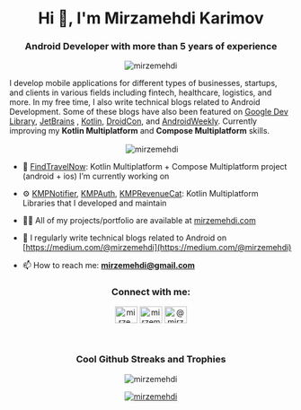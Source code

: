 <h1 align="center">Hi 👋, I'm Mirzamehdi Karimov</h1>
<h3 align="center">Android Developer with more than 5 years of experience</h3>


<p align="center"> <img src="https://komarev.com/ghpvc/?username=mirzemehdi&label=Profile%20views&color=0e75b6&style=flat" alt="mirzemehdi" /> </p>

I develop mobile applications for different types of businesses, startups, and clients in various fields including fintech, healthcare, logistics, and more. In my free time, I also write technical blogs related to Android Development. Some of these blogs have also been featured on [Google Dev Library](https://devlibrary.withgoogle.com/authors/mirzemehdi), [JetBrains](https://blog.jetbrains.com/kotlin/2023/07/kudos-kotlin-multiplatform-content-creators/) , [Kotlin](https://twitter.com/kotlin/status/1678680240804044801), [DroidCon](https://www.droidcon.com/2023/05/31/achieving-platform-specific-implementations-with-koin-in-kmm/), and [AndroidWeekly](https://androidweekly.net/issues/issue-575). Currently improving my **Kotlin Multiplatform** and **Compose Multiplatform** skills.

<p align="center">&nbsp;<img align="center" src="https://github-readme-stats.vercel.app/api?username=mirzemehdi&show_icons=true&locale=en&theme=cobalt" alt="mirzemehdi" /></p>


- 📱 [FindTravelNow](https://github.com/mirzemehdi/FindTravelNow-KMM/): Kotlin Multiplatform + Compose Multiplatform project (android + ios) I’m currently working on

- ⚙️ [KMPNotifier](https://github.com/mirzemehdi/KMPNotifier/), [KMPAuth](https://github.com/mirzemehdi/KMPAuth/), [KMPRevenueCat](https://github.com/mirzemehdi/KMPRevenuecat/): Kotlin Multiplatform Libraries that I developed and maintain

- 👨‍💻 All of my projects/portfolio are available at [mirzemehdi.com](mirzemehdi.com)

- 📝 I regularly write technical blogs related to Android on [https://medium.com/@mirzemehdi](https://medium.com/@mirzemehdi)

- 📫 How to reach me: **mirzemehdi@gmail.com**



<h3 align="center">Connect with me:</h3>
<p align="center">
<a href="https://twitter.com/mirze_mehdi" target="blank"><img align="center" src="https://raw.githubusercontent.com/rahuldkjain/github-profile-readme-generator/master/src/images/icons/Social/twitter.svg" alt="mirze_mehdi" height="30" width="40" /></a>
<a href="https://linkedin.com/in/mirzemehdi" target="blank"><img align="center" src="https://raw.githubusercontent.com/rahuldkjain/github-profile-readme-generator/master/src/images/icons/Social/linked-in-alt.svg" alt="mirzemehdi" height="30" width="40" /></a>
<a href="https://medium.com/@mirzemehdi" target="blank"><img align="center" src="https://raw.githubusercontent.com/rahuldkjain/github-profile-readme-generator/master/src/images/icons/Social/medium.svg" alt="@mirzemehdi" height="30" width="40" /></a>
</p> <br> 

<h3 align="center">Cool Github Streaks and Trophies</h3>


<p align="center"><img align="center" src="https://github-readme-streak-stats.herokuapp.com/?user=mirzemehdi&" alt="mirzemehdi" /></p>
<p align="center"> <a href="https://github.com/ryo-ma/github-profile-trophy"><img src="https://github-profile-trophy.vercel.app/?username=mirzemehdi" alt="mirzemehdi" /></a> </p>


